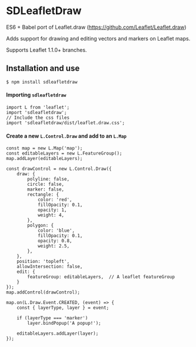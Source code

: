 # SDLeafletDraw
ES6 + Babel port of Leaflet.draw (https://github.com/Leaflet/Leaflet.draw)

Adds support for drawing and editing vectors and markers on Leaflet maps.

Supports Leaflet 1.1.0+ branches.

## Installation and use
```
$ npm install sdleafletdraw
```

#### Importing `sdleafletdraw`
```
import L from 'leaflet';
import 'sdleafletdraw';
// Include the css files
import 'sdleafletdraw/dist/leaflet.draw.css';
```

#### Create a new `L.Control.Draw` and add to an `L.Map`
```
const map = new L.Map('map');
const editableLayers = new L.FeatureGroup();
map.addLayer(editableLayers);

const drawControl = new L.Control.Draw({
    draw: {
        polyline: false,
        circle: false,
        marker: false,
        rectangle: {
            color: 'red',
            fillOpacity: 0.1,
            opacity: 1,
            weight: 4,
        },
        polygon: {
            color: 'blue',
            fillOpacity: 0.1,
            opacity: 0.8,
            weight: 2.5,
        },
    },
    position: 'topleft',
    allowIntersection: false,
    edit: {
        featureGroup: editableLayers,  // A leaflet featureGroup
    }
});
map.addControl(drawControl);

map.on(L.Draw.Event.CREATED, (event) => {
    const { layerType, layer } = event;

    if (layerType === 'marker')
        layer.bindPopup('A popup!');

    editableLayers.addLayer(layer);
});
```
